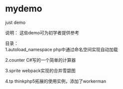 # mydemo
just demo

说明：
这些demo可为初学者提供参考

目录：  
1.autoload_namespace php中通过命名空间实现自动加载  

2.counter C#写的一个简单的计算器  

3.sprite webpack实现的合并雪碧图  

4.tp thinkphp5拓展的使用实例，添加了workerman  

